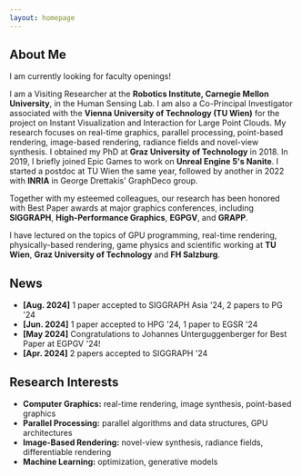 ```yaml
---
layout: homepage
---
```


## About Me

I am currently looking for faculty openings!

I am a Visiting Researcher at the **Robotics Institute, Carnegie Mellon University**, in the Human Sensing Lab. I am also a Co-Principal Investigator associated with the **Vienna University of Technology (TU Wien)** for the project on Instant Visualization and Interaction for Large Point Clouds. My research focuses on real-time graphics, parallel processing, point-based rendering, image-based rendering, radiance fields and novel-view synthesis. I obtained my PhD at **Graz University of Technology** in 2018. In 2019, I briefly joined Epic Games to work on **Unreal Engine 5's Nanite**. I started a postdoc at TU Wien the same year, followed by another in 2022 with **INRIA** in George Drettakis' GraphDeco group. 

Together with my esteemed colleagues, our research has been honored with Best Paper awards at major graphics conferences, including **SIGGRAPH**, **High-Performance Graphics**, **EGPGV**, and **GRAPP**.

I have lectured on the topics of GPU programming, real-time rendering, physically-based rendering, game physics and scientific working at **TU Wien**, **Graz University of Technology** and **FH Salzburg**.

## News
- **[Aug. 2024]** 1 paper accepted to SIGGRAPH Asia '24, 2 papers to PG '24
- **[Jun. 2024]** 1 paper accepted to HPG '24, 1 paper to EGSR '24
- **[May 2024]** Congratulations to Johannes Unterguggenberger for Best Paper at EGPGV '24!
- **[Apr. 2024]** 2 papers accepted to SIGGRAPH '24

## Research Interests

- **Computer Graphics:** real-time rendering, image synthesis, point-based graphics
- **Parallel Processing:** parallel algorithms and data structures, GPU architectures
- **Image-Based Rendering:** novel-view synthesis, radiance fields, differentiable rendering 
- **Machine Learning:** optimization, generative models